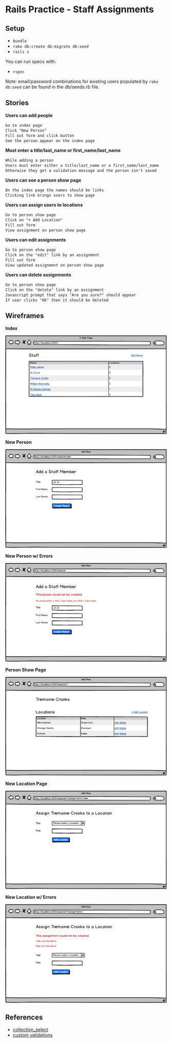 # Rails Practice - Staff Assignments

## Setup

* `bundle`
* `rake db:create db:migrate db:seed`
* `rails s`

You can run specs with:

* `rspec`

Note: email/password combinations for existing users populated by `rake db:seed` can be found in the db/seeds.rb file.

## Stories

**Users can add people**

```
Go to index page
Click "New Person"
Fill out form and click button
See the person appear on the index page
```

**Must enter a title/last_name or first_name/last_name**

```
While adding a person
Users must enter either a title/last_name or a first_name/last_name
Otherwise they get a validation message and the person isn't saved
```

**Users can see a person show page**

```
On the index page the names should be links
Clicking link brings users to show page
```

**Users can assign users to locations**

```
Go to person show page
Click on "+ Add Location"
Fill out form
View assignment on person show page
```

**Users can edit assignments**

```
Go to person show page
Click on the "edit" link by an assignment
Fill out form
View updated assignment on person show page
```

**Users can delete assignments**

```
Go to person show page
Click on the "delete" link by an assignment
Javascript prompt that says "Are you sure?" should appear
If user clicks "OK" then it should be deleted
```

## Wireframes

**Index**

<img src="project/images/01-index.png" />

**New Person**

<img src="project/images/02-new.png" />

**New Person w/ Errors**

<img src="project/images/03-new-with-errors.png" />

**Person Show Page**

<img src="project/images/04-show.png" />

**New Location Page**

<img src="project/images/05-new-location.png" />

**New Location w/ Errors**

<img src="project/images/06-new-location-with-errors.png" />

## References

* [collection_select](http://api.rubyonrails.org/classes/ActionView/Helpers/FormOptionsHelper.html#method-i-collection_select)
* [custom validations](http://guides.rubyonrails.org/active_record_validations.html#custom-methods)